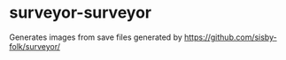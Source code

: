 # surveyor-surveyor
Generates images from save files generated by https://github.com/sisby-folk/surveyor/
